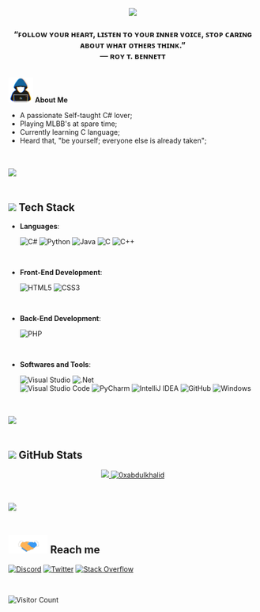  <!-- This is a ✨ special ✨ repository because its `README.md` (this file) appears on my GitHub profile. -->
  <p align="center"> <a href="https://github.com/DenverCoder1/readme-typing-svg"><img src="https://readme-typing-svg.herokuapp.com?font=Time+New+Roman&color=cyan&size=25&center=true&vCenter=true&width=600&height=100&lines=Hello+World!;I+AM+DvNET;aka+shinzo.."> </a> </p>


<h3 align="center">“ꜰᴏʟʟᴏᴡ ʏᴏᴜʀ ʜᴇᴀʀᴛ, ʟɪꜱᴛᴇɴ ᴛᴏ ʏᴏᴜʀ ɪɴɴᴇʀ ᴠᴏɪᴄᴇ, ꜱᴛᴏᴘ ᴄᴀʀɪɴɢ ᴀʙᴏᴜᴛ ᴡʜᴀᴛ ᴏᴛʜᴇʀꜱ ᴛʜɪɴᴋ.”
 <br> ― ʀᴏʏ ᴛ. ʙᴇɴɴᴇᴛᴛ</h3>
<br


## <picture><img src = "https://github.com/0xAbdulKhalid/0xAbdulKhalid/raw/main/assets/mdImages/about_me.gif" width = 50px></picture> **About Me**
- A passionate Self-taught C# lover;
- Playing MLBB's at spare time;
- Currently learning C language;
- Heard that, "be yourself; everyone else is already taken";

<br><br>
<img src="https://user-images.githubusercontent.com/73097560/115834477-dbab4500-a447-11eb-908a-139a6edaec5c.gif">
<br><br>



## <img src="https://media2.giphy.com/media/QssGEmpkyEOhBCb7e1/giphy.gif?cid=ecf05e47a0n3gi1bfqntqmob8g9aid1oyj2wr3ds3mg700bl&rid=giphy.gif" width ="25"> <b> Tech Stack </b>
<p align="center">

- **Languages**:
  
    ![C#](https://img.shields.io/badge/c%23-%23239120.svg?style=for-the-badge&logo=c-sharp&logoColor=white)
    ![Python](https://img.shields.io/badge/Python%20-%2314354C.svg?style=for-the-badge&logo=python&logoColor=white)
    ![Java](https://img.shields.io/badge/java-%23ED8B00.svg?style=for-the-badge&logo=openjdk&logoColor=white)
    ![C](https://img.shields.io/badge/C%20-%232370ED.svg?style=for-the-badge&logo=c&logoColor=white)
    ![C++](https://img.shields.io/badge/c++-%2300599C.svg?style=for-the-badge&logo=c%2B%2B&logoColor=white)
  
<br>   

- **Front-End Development**:

   ![HTML5](https://img.shields.io/badge/HTML5%20-%23E34F26.svg?style=for-the-badge&logo=html5&logoColor=white)
   ![CSS3](https://img.shields.io/badge/CSS%20-%231572B6.svg?style=for-the-badge&logo=css3&logoColor=white)

<br>

- **Back-End Development**:

   ![PHP](https://img.shields.io/badge/php-%23777BB4.svg?style=for-the-badge&logo=php&logoColor=white)

<br>
 
- **Softwares and Tools**:
  
    ![Visual Studio](https://img.shields.io/badge/Visual%20Studio-5C2D91.svg?style=for-the-badge&logo=visual-studio&logoColor=white)
    ![.Net](https://img.shields.io/badge/.NET-5C2D91?style=for-the-badge&logo=.net&logoColor=white)   
    ![Visual Studio Code](https://img.shields.io/badge/Visual%20Studio%20Code-0078d7.svg?style=for-the-badge&logo=visual-studio-code&logoColor=white)
    ![PyCharm](https://img.shields.io/badge/pycharm-143?style=for-the-badge&logo=pycharm&logoColor=black&color=black&labelColor=green)
    ![IntelliJ IDEA](https://img.shields.io/badge/IntelliJIDEA-000000.svg?style=for-the-badge&logo=intellij-idea&logoColor=white)
   ![GitHub](https://img.shields.io/badge/github-%23121011.svg?style=for-the-badge&logo=github&logoColor=white)
   ![Windows](https://img.shields.io/badge/Windows-0078D6?style=for-the-badge&logo=windows&logoColor=white)

</p>

<br><br>
<img src="https://user-images.githubusercontent.com/73097560/115834477-dbab4500-a447-11eb-908a-139a6edaec5c.gif">
<br><br>



## <img src="https://media.giphy.com/media/iY8CRBdQXODJSCERIr/giphy.gif" width="35"><b> GitHub Stats </b>
<div align="center">

<a href="https://github.com/Pahasara/">
  <img src="https://github-readme-stats.vercel.app/api?username=Pahasara&include_all_commits=true&count_private=true&show_icons=true&line_height=20&title_color=7A7ADB&icon_color=2234AE&text_color=D3D3D3&bg_color=0,000000,130F40" width="450"/>
  <img src="https://github-readme-stats.vercel.app/api/top-langs?username=Pahasara&show_icons=true&locale=en&layout=compact&line_height=20&title_color=7A7ADB&icon_color=2234AE&text_color=D3D3D3&bg_color=0,000000,130F40" width="375"  alt="0xabdulkhalid"/>

</a>
</div>

<br><br>
<img src="https://user-images.githubusercontent.com/73097560/115834477-dbab4500-a447-11eb-908a-139a6edaec5c.gif">
<br><br>



## <img src="https://github.com/0xAbdulKhalid/0xAbdulKhalid/raw/main/assets/mdImages/handshake.gif" width ="80"> <b> Reach me </b>
[![Discord](https://img.shields.io/badge/Discord-%235865F2.svg?style=for-the-badge&logo=discord&logoColor=white)](https://discord.com/users/1083102293496451108) [![Twitter](https://img.shields.io/badge/Twitter-%231DA1F2.svg?style=for-the-badge&logo=Twitter&logoColor=white)](https://twitter.com/PahasaraDv) [![Stack Overflow](https://img.shields.io/badge/-Stackoverflow-FE7A16?style=for-the-badge&logo=stack-overflow&logoColor=white)](https://stackoverflow.com/users/12632079) 

<br>

![Visitor Count](https://komarev.com/ghpvc/?username=Pahasara&color=blue) 

<!-- Proudly created with GPRM ( https://gprm.itsvg.in ) -->
